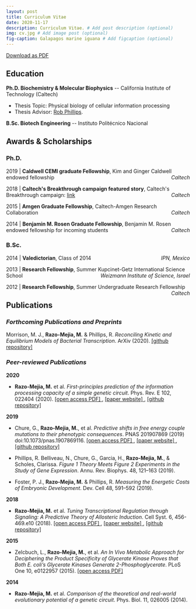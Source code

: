 ```yaml
---
layout: post
title: Curriculum Vitae
date: 2020-11-17
description: Curriculum Vitae. # Add post description (optional)
img: cv.jpg # Add image post (optional)
fig-caption: Galapagos marine iguana # Add figcaption (optional)
---
```

[Download as PDF](https://github.com/mrazomej/mrazomej_cv/blob/master/CV.pdf) <i class="fa fa-file-pdf-o" aria-hidden="true"></i>


## Education <i class="fa fa-graduation-cap" aria-hidden="true"></i>

**Ph.D. Biochemistry & Molecular Biophysics** -- California Institute of Technology (Caltech)
- Thesis Topic: Physical biology of cellular information processing 
- Thesis Advisor: [Rob Phillips](http://rpgroup.caltech.edu/).

**B.Sc. Biotech Engineering** -- Instituto Politécnico Nacional

## Awards & Scholarships <i class="fa fa-trophy" aria-hidden="true"></i>


### Ph.D.

<p>2019 | <b>Caldwell CEMI graduate Fellowship</b>,
Kim and Ginger Caldwell endowed fellowship 
<span style="float:right;"><i>Caltech</i></span></p> 

<p>2018 | <b>Caltech's Breakthrough campaign featured story</b>, 
Caltech's Breakthrough campaign:
<a href="https://breakthrough.caltech.edu/story/science-and-serendipity/">link</a> 
<span style="float:right;"><i>Caltech</i></span></p> 

<p>2015 | <b>Amgen Graduate Fellowship</b>,
Caltech-Amgen Research Collaboration
<span style="float:right;"><i>Caltech</i></span></p> 

<p>2014 | <b>Benjamin M. Rosen Graduate Fellowship</b>,
Benjamin M. Rosen endowed fellowship for incoming students
<span style="float:right;"><i>Caltech</i></span></p> 

### B.Sc.

<p>2014 | <b>Valedictorian</b>,
Class of 2014
<span style="float:right;"><i>IPN, Mexico</i></span></p> 

<p>2013 | <b>Research Fellowship</b>,
Summer Kupcinet-Getz International Science School
<span style="float:right;"><i>Weizmann Institute of Science, Israel</i></span></p> 

<p>2012 | <b>Research Fellowship</b>,
Summer Undergraduate Research Fellowship
<span style="float:right;"><i>Caltech</i></span></p>

## Publications <i class="fa fa-area-chart" aria-hidden="true"></i>

### *Forthcoming Publications and Preprints*

Morrison, M. J., **Razo-Mejia, M.** & Phillips, R. *Reconciling Kinetic and Equilibrium Models of Bacterial Transcription*. ArXiv (2020).
[[github repository]<i class="fa fa-github-square" aria-hidden="true"></i>
](https://github.com/RPGroup-PBoC/bursty_transcription)


### *Peer-reviewed Publications*

**2020**

- **Razo-Mejia, M.** et al. *First-principles prediction of the information 
processing capacity of a simple genetic circuit*. Phys. Rev. E 102, 022404 
(2020). 
[[open access PDF] <i class="fa fa-file-pdf-o" aria-hidden="true"></i>
](https://journals.aps.org/pre/abstract/10.1103/PhysRevE.102.022404),
[[paper website] <i class="fa fa-window-restore" aria-hidden="true"></i>
](https://www.rpgroup.caltech.edu/chann_cap/),
[[github repository]<i class="fa fa-github-square" aria-hidden="true"></i>
](https://github.com/RPGroup-PBoC/mwc_mutants)

**2019**

- Chure, G., **Razo-Mejia, M.**, et al. *Predictive shifts in free energy couple mutations to their phenotypic consequences*. PNAS 201907869 (2019) doi:10.1073/pnas.1907869116.
[[open access PDF] <i class="fa fa-file-pdf-o" aria-hidden="true"></i>
](https://www.pnas.org/content/116/37/18275.short),
[[paper website] <i class="fa fa-window-restore" aria-hidden="true"></i>
](https://github.com/RPGroup-PBoC/mwc_mutants),
[[github repository]<i class="fa fa-github-square" aria-hidden="true"></i>
](https://github.com/RPGroup-PBoC/chann_cap)

- Phillips, R. Belliveau, N., Chure, G., Garcia, H., **Razo-Mejia, M.**, &
Scholes, Clarissa. *Figure 1 Theory Meets Figure 2 Experiments in the Study of Gene Expression*. Annu. Rev. Biophys. 48, 121–163 (2019).

- Foster, P. J., **Razo-Mejia, M.** & Phillips, R. *Measuring the Energetic Costs of Embryonic Development*. Dev. Cell 48, 591–592 (2019).

**2018**

- **Razo-Mejia, M.** et al. *Tuning Transcriptional Regulation through
  Signaling: A Predictive Theory of Allosteric Induction*. Cell Syst. 6,
  456-469.e10 (2018). [[open access PDF] <i class="fa fa-file-pdf-o"
  aria-hidden="true"></i>](https://www.sciencedirect.com/science/article/pii/S2405471218300577),
  [[paper website] <i class="fa fa-window-restore"
  aria-hidden="true"></i>](http://www.rpgroup.caltech.edu/mwc_induction/), 
  [[github repository]<i class="fa fa-github-square"
  aria-hidden="true"></i>](http://www.github.com/rpgroup-pboc/mwc_induction)

**2015**

- Zelcbuch, L., **Razo-Mejia, M.**, et al. *An In Vivo Metabolic Approach for Deciphering the Product Specificity of Glycerate Kinase Proves that Both E. coli’s Glycerate Kinases Generate 2-Phosphoglycerate*. PLoS One 10, e0122957 (2015).
[[open access PDF] <i class="fa fa-file-pdf-o" aria-hidden="true"></i>
](https://journals.plos.org/plosone/article?id=10.1371/journal.pone.0122957)

**2014**

- **Razo-Mejia, M.** et al. *Comparison of the theoretical and real-world evolutionary potential of a genetic circuit*. Phys. Biol. 11, 026005 (2014).